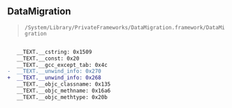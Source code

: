 ## DataMigration

> `/System/Library/PrivateFrameworks/DataMigration.framework/DataMigration`

```diff

   __TEXT.__cstring: 0x1509
   __TEXT.__const: 0x20
   __TEXT.__gcc_except_tab: 0x4c
-  __TEXT.__unwind_info: 0x270
+  __TEXT.__unwind_info: 0x268
   __TEXT.__objc_classname: 0x135
   __TEXT.__objc_methname: 0x16a6
   __TEXT.__objc_methtype: 0x20b

```
